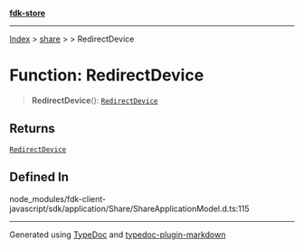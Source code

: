 [**fdk-store**](../../../README.md)
***

[Index](../../../API.md) > [share](../../README.md) > [<internal>](../README.md) > RedirectDevice

# Function: RedirectDevice

> **RedirectDevice**(): [`RedirectDevice`](../type-aliases/type-alias.RedirectDevice.md)

## Returns

[`RedirectDevice`](../type-aliases/type-alias.RedirectDevice.md)

## Defined In

node\_modules/fdk-client-javascript/sdk/application/Share/ShareApplicationModel.d.ts:115

***
Generated using [TypeDoc](https://typedoc.org/) and [typedoc-plugin-markdown](https://www.npmjs.com/package/typedoc-plugin-markdown)
